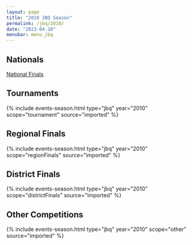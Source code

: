 ```yaml
---
layout: page
title: "2010 JBQ Season"
permalink: /jbq/2010/
date: "2023-04-10"
menubar: menu_jbq
---
```


## Nationals
<a href="{% link _pages/jbq/2010/nationals.md %}" class="button is-primary">National Finals</a>

## Tournaments

{% include events-season.html type="jbq" year="2010" scope="tournament" source="imported" %}

## Regional Finals

{% include events-season.html type="jbq" year="2010" scope="regionFinals" source="imported" %}

## District Finals

{% include events-season.html type="jbq" year="2010" scope="districtFinals" source="imported" %}

## Other Competitions

{% include events-season.html type="jbq" year="2010" scope="other" source="imported" %}